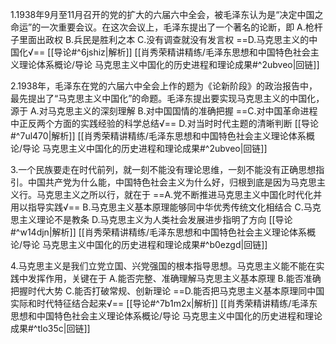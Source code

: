 1.1938年9月至11月召开的党的扩大的六届六中全会，被毛泽东认为是“决定中国之命运”的一次重要会议。在这次会议上，毛泽东提出了一个著名的论断，即
A.枪杆子里面出政权
B.兵民是胜利之本
C.没有调查就没有发言权
==D.马克思主义的中国化√==
[[导论#^6jshiz|解析]]
[[肖秀荣精讲精练/毛泽东思想和中国特色社会主义理论体系概论/导论 马克思主义中国化的历史进程和理论成果#^2ubveo|回链]]

2.1938年，毛泽东在党的六届六中全会上作的题为《论新阶段》的政治报告中，最先提出了“马克思主义中国化”的命题。毛泽东提出要实现马克思主义的中国化，源于
A.对马克思主义的深刻理解
B.对中国国情的准确把握
==C.对中国革命进程中正反两个方面的实践经验的科学总结√==
D.对当时时代主题的清晰判断
[[导论#^7ul470|解析]]
[[肖秀荣精讲精练/毛泽东思想和中国特色社会主义理论体系概论/导论 马克思主义中国化的历史进程和理论成果#^2ubveo|回链]]

3.一个民族要走在时代前列，就一刻不能没有理论思维，一刻不能没有正确思想指引。中国共产党为什么能，中国特色社会主义为什么好，归根到底是因为马克思主义行。马克思主义之所以行，就在于
==A.党不断推进马克思主义中国化时代化并用以指导实践√==
B.马克思主义基本原理能够同中华优秀传统文化相结合
C.马克思主义理论不是教条
D.马克思主义为人类社会发展进步指明了方向
[[导论#^w14djn|解析]]
[[肖秀荣精讲精练/毛泽东思想和中国特色社会主义理论体系概论/导论 马克思主义中国化的历史进程和理论成果#^b0ezgd|回链]]

4.马克思主义是我们立党立国、兴党强国的根本指导思想。马克思主义能不能在实践中发挥作用，关键在于
A.能否完整、准确理解马克思主义基本原理
B.能否准确把握时代大势
C.能否打破常规、创新理论
==D.能否把马克思主义基本原理同中国实际和时代特征结合起来√==
[[导论#^7b1m2x|解析]]
[[肖秀荣精讲精练/毛泽东思想和中国特色社会主义理论体系概论/导论 马克思主义中国化的历史进程和理论成果#^tlo35c|回链]]